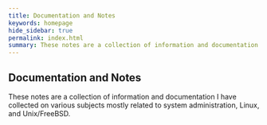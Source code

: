 ```yaml
---
title: Documentation and Notes
keywords: homepage
hide_sidebar: true
permalink: index.html
summary: These notes are a collection of information and documentation I have collected on various subjects mostly related to system administration, Linux, and Unix/FreeBSD.
---
```


## Documentation and Notes

These notes are a collection of information and documentation I have collected on various subjects mostly related to system administration, Linux, and Unix/FreeBSD.
